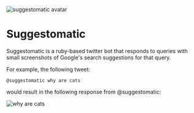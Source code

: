 ![suggestomatic avatar](https://pbs.twimg.com/profile_images/502948848541503489/L-q6AjO5_normal.png)
# Suggestomatic

Suggestomatic is a ruby-based twitter bot that responds to queries with small screenshots of Google's search suggestions for that query.

For example, the following tweet:

`@suggestomatic why are cats`

would result in the following response from @suggestomatic:

![why are cats](http://i.imgur.com/wBG0vwM.png)

